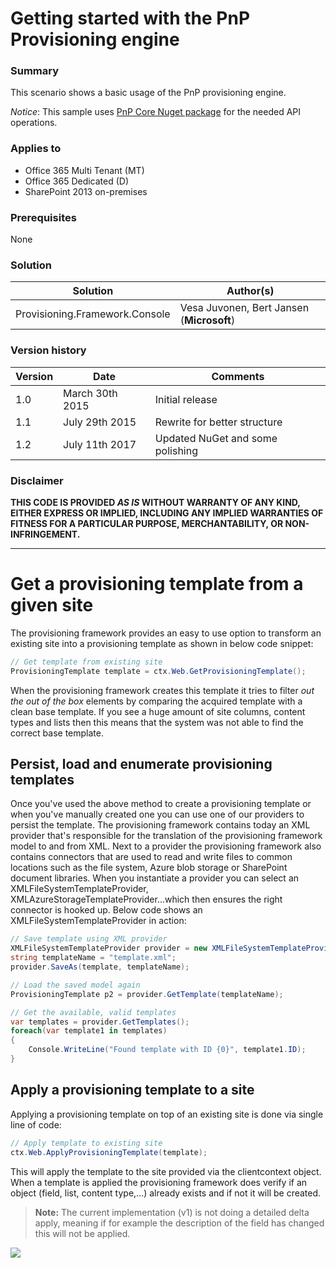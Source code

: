 # Getting started with the PnP Provisioning engine #

### Summary ###
This scenario shows a basic usage of the PnP provisioning engine. 

*Notice*: This sample uses [PnP Core Nuget package](https://github.com/OfficeDev/PnP-sites-core) for the needed API operations.

### Applies to ###
-  Office 365 Multi Tenant (MT)
-  Office 365 Dedicated (D)
-  SharePoint 2013 on-premises

### Prerequisites ###
None

### Solution ###
Solution | Author(s)
---------|----------
Provisioning.Framework.Console | Vesa Juvonen, Bert Jansen (**Microsoft**)

### Version history ###
Version  | Date | Comments
---------| -----| --------
1.0  | March 30th 2015 | Initial release
1.1  | July 29th 2015 | Rewrite for better structure
1.2  | July 11th 2017 | Updated NuGet and some polishing

### Disclaimer ###
**THIS CODE IS PROVIDED *AS IS* WITHOUT WARRANTY OF ANY KIND, EITHER EXPRESS OR IMPLIED, INCLUDING ANY IMPLIED WARRANTIES OF FITNESS FOR A PARTICULAR PURPOSE, MERCHANTABILITY, OR NON-INFRINGEMENT.**


----------

# Get a provisioning template from a given site #
The provisioning framework provides an easy to use option to transform an existing site into a provisioning template as shown in below code snippet:

```C#
// Get template from existing site
ProvisioningTemplate template = ctx.Web.GetProvisioningTemplate();
```

When the provisioning framework creates this template it tries to filter *out the out of the box* elements by comparing the acquired template with a clean base template. If you see a huge amount of site columns, content types and lists then this means that the system was not able to find the correct base template.


## Persist, load and enumerate provisioning templates ##
Once you've used the above method to create a provisioning template or when you've manually created one you can use one of our providers to persist the template. The provisioning framework contains today an XML provider that's responsible for the translation of the provisioning framework model to and from XML. Next to a provider the provisioning framework also contains connectors that are used to read and write files to common locations such as the file system, Azure blob storage or SharePoint document libraries. When you instantiate a provider you can select an XMLFileSystemTemplateProvider, XMLAzureStorageTemplateProvider...which then ensures the right connector is hooked up. Below code shows an XMLFileSystemTemplateProvider in action:

```C#
// Save template using XML provider
XMLFileSystemTemplateProvider provider = new XMLFileSystemTemplateProvider(@"c:\temp\pnpprovisioningdemo", "");
string templateName = "template.xml";
provider.SaveAs(template, templateName);

// Load the saved model again
ProvisioningTemplate p2 = provider.GetTemplate(templateName);

// Get the available, valid templates
var templates = provider.GetTemplates();
foreach(var template1 in templates)
{
    Console.WriteLine("Found template with ID {0}", template1.ID);
}
```

## Apply a provisioning template to a site ## 
Applying a provisioning template on top of an existing site is done via single line of code:

```C#
// Apply template to existing site
ctx.Web.ApplyProvisioningTemplate(template);
```

This will apply the template to the site provided via the clientcontext object. When a template is applied the provisioning framework does verify if an object (field, list, content type,...) already exists and if not it will be created. 

> **Note:**
> The current implementation (v1) is not doing a detailed delta apply, meaning if for example the description of the field has changed this will not be applied. 


<img src="https://telemetry.sharepointpnp.com/pnp/samples/Provisioning.Framework.Console" />
